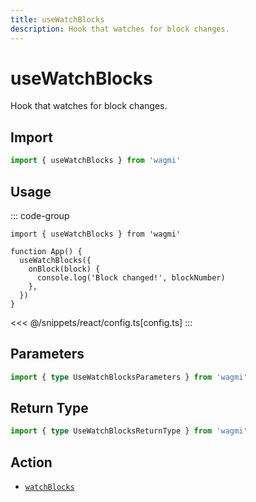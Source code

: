 ```yaml
---
title: useWatchBlocks
description: Hook that watches for block changes.
---
```


# useWatchBlocks

Hook that watches for block changes.

## Import

```ts
import { useWatchBlocks } from 'wagmi'
```

## Usage

::: code-group
```tsx [index.tsx]
import { useWatchBlocks } from 'wagmi'

function App() {
  useWatchBlocks({
    onBlock(block) {
      console.log('Block changed!', blockNumber)
    },
  })
}
```
<<< @/snippets/react/config.ts[config.ts]
:::

## Parameters

```ts
import { type UseWatchBlocksParameters } from 'wagmi'
```

## Return Type

```ts
import { type UseWatchBlocksReturnType } from 'wagmi'
```

## Action

- [`watchBlocks`](/core/api/actions/watchBlocks)
